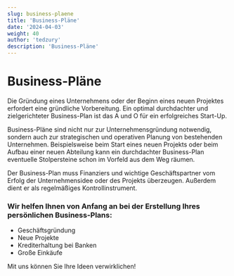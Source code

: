 ```yaml
---
slug: business-plaene
title: 'Business-Pläne'
date: '2024-04-03'
weight: 40
author: 'tedzury'
description: 'Business-Pläne'
---
```


# Business-Pläne

Die Gründung eines Unternehmens oder der Beginn eines neuen Projektes erfordert eine
gründliche Vorbereitung. Ein optimal durchdachter und zielgerichteter Business-Plan ist
das A und O für ein erfolgreiches Start-Up.

Business-Pläne sind nicht nur zur Unternehmensgründung notwendig, sondern auch zur
strategischen und operativen Planung von bestehenden Unternehmen. Beispielsweise beim
Start eines neuen Projekts oder beim Aufbau einer neuen Abteilung kann ein durchdachter
Business-Plan eventuelle Stolpersteine schon im Vorfeld aus dem Weg räumen.

Der Business-Plan muss Finanziers und wichtige Geschäftspartner vom Erfolg der
Unternehmensidee oder des Projekts überzeugen. Außerdem dient er als regelmäßiges
Kontrollinstrument.

### Wir helfen Ihnen von Anfang an bei der Erstellung Ihres persönlichen Business-Plans:

- Geschäftsgründung
- Neue Projekte
- Krediterhaltung bei Banken
- Große Einkäufe

Mit uns können Sie Ihre Ideen verwirklichen!

